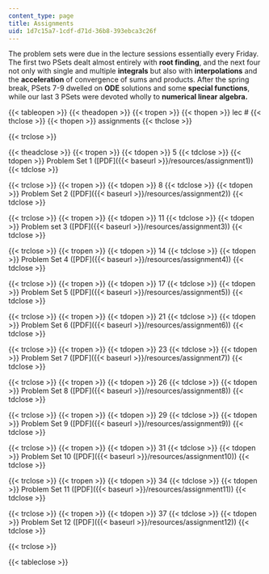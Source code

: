 ```yaml
---
content_type: page
title: Assignments
uid: 1d7c15a7-1cdf-d71d-36b8-393ebca3c26f
---
```


The problem sets were due in the lecture sessions essentially every Friday. The first two PSets dealt almost entirely with **root finding**, and the next four not only with single and multiple **integrals** but also with **interpolations** and the **acceleration** of convergence of sums and products. After the spring break, PSets 7-9 dwelled on **ODE** solutions and some **special functions**, while our last 3 PSets were devoted wholly to **numerical linear algebra.**

{{< tableopen >}}
{{< theadopen >}}
{{< tropen >}}
{{< thopen >}}
lec #
{{< thclose >}}
{{< thopen >}}
assignments
{{< thclose >}}

{{< trclose >}}

{{< theadclose >}}
{{< tropen >}}
{{< tdopen >}}
5
{{< tdclose >}}
{{< tdopen >}}
Problem Set 1 ([PDF]({{< baseurl >}}/resources/assignment1))
{{< tdclose >}}

{{< trclose >}}
{{< tropen >}}
{{< tdopen >}}
8
{{< tdclose >}}
{{< tdopen >}}
Problem Set 2 ([PDF]({{< baseurl >}}/resources/assignment2))
{{< tdclose >}}

{{< trclose >}}
{{< tropen >}}
{{< tdopen >}}
11
{{< tdclose >}}
{{< tdopen >}}
Problem set 3 ([PDF]({{< baseurl >}}/resources/assignment3))
{{< tdclose >}}

{{< trclose >}}
{{< tropen >}}
{{< tdopen >}}
14
{{< tdclose >}}
{{< tdopen >}}
Problem Set 4 ([PDF]({{< baseurl >}}/resources/assignment4))
{{< tdclose >}}

{{< trclose >}}
{{< tropen >}}
{{< tdopen >}}
17
{{< tdclose >}}
{{< tdopen >}}
Problem Set 5 ([PDF]({{< baseurl >}}/resources/assignment5))
{{< tdclose >}}

{{< trclose >}}
{{< tropen >}}
{{< tdopen >}}
21
{{< tdclose >}}
{{< tdopen >}}
Problem Set 6 ([PDF]({{< baseurl >}}/resources/assignment6))
{{< tdclose >}}

{{< trclose >}}
{{< tropen >}}
{{< tdopen >}}
23
{{< tdclose >}}
{{< tdopen >}}
Problem Set 7 ([PDF]({{< baseurl >}}/resources/assignment7))
{{< tdclose >}}

{{< trclose >}}
{{< tropen >}}
{{< tdopen >}}
26
{{< tdclose >}}
{{< tdopen >}}
Problem Set 8 ([PDF]({{< baseurl >}}/resources/assignment8))
{{< tdclose >}}

{{< trclose >}}
{{< tropen >}}
{{< tdopen >}}
29
{{< tdclose >}}
{{< tdopen >}}
Problem Set 9 ([PDF]({{< baseurl >}}/resources/assignment9))
{{< tdclose >}}

{{< trclose >}}
{{< tropen >}}
{{< tdopen >}}
31
{{< tdclose >}}
{{< tdopen >}}
Problem Set 10 ([PDF]({{< baseurl >}}/resources/assignment10))
{{< tdclose >}}

{{< trclose >}}
{{< tropen >}}
{{< tdopen >}}
34
{{< tdclose >}}
{{< tdopen >}}
Problem Set 11 ([PDF]({{< baseurl >}}/resources/assignment11))
{{< tdclose >}}

{{< trclose >}}
{{< tropen >}}
{{< tdopen >}}
37
{{< tdclose >}}
{{< tdopen >}}
Problem Set 12 ([PDF]({{< baseurl >}}/resources/assignment12))
{{< tdclose >}}

{{< trclose >}}

{{< tableclose >}}